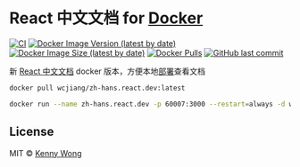 React 中文文档 for [Docker](https://hub.docker.com/r/wcjiang/zh-hans.react.dev)
===

<!--rehype:ignore:start-->
[![CI](https://github.com/jaywcjlove/zh-hans.react.dev-for-docker/actions/workflows/ci.yml/badge.svg)](https://github.com/jaywcjlove/zh-hans.react.dev-for-docker/actions/workflows/ci.yml)
[![Docker Image Version (latest by date)](https://img.shields.io/docker/v/wcjiang/zh-hans.react.dev)](https://hub.docker.com/r/wcjiang/zh-hans.react.dev)
[![Docker Image Size (latest by date)](https://img.shields.io/docker/image-size/wcjiang/zh-hans.react.dev)](https://hub.docker.com/r/wcjiang/zh-hans.react.dev)
[![Docker Pulls](https://img.shields.io/docker/pulls/wcjiang/zh-hans.react.dev)](https://hub.docker.com/r/wcjiang/zh-hans.react.dev)
[![GitHub last commit](https://img.shields.io/github/last-commit/jaywcjlove/zh-hans.react.dev-for-docker?style=flat&label=zh-hans.react.dev)](https://github.com/jaywcjlove/zh-hans.react.dev-for-docker/commits)
<!--rehype:ignore:end-->

新 [React 中文文档](https://zh-hans.react.dev/) docker 版本，方便本地[部署](https://github.com/reactjs/zh-hans.react.dev)查看文档


```bash
docker pull wcjiang/zh-hans.react.dev:latest
```

```bash
docker run --name zh-hans.react.dev -p 60007:3000 --restart=always -d wcjiang/zh-hans.react.dev:latest
```

## License

MIT © [Kenny Wong](https://github.com/jaywcjlove)